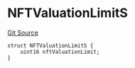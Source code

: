 # NFTValuationLimitS
[Git Source](https://github.com/thrackle-io/rules-engine/blob/3a9da30daa774fa67b31c000e53f0c753deac1be/src/client/token/handler/diamond/RuleStorage.sol)


```solidity
struct NFTValuationLimitS {
    uint16 nftValuationLimit;
}
```

